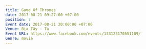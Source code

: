 ```yaml
---
title: Game Of Thrones
date: 2017-08-21 09:27:00 +07:00
position: 7
Event date: 2017-08-21 20:00:00 +07:00
Venue: Bia Tây - Ta
Event URL: https://www.facebook.com/events/133123170551109/
Genre: movie
---
```



